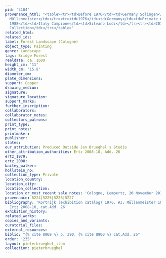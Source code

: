 ```yaml
---
pid: '3184'
provenance_html: "<table><tr><td>Before 1976</td><td>Germany Solingen</td><td>Gallery
  Müllenmeister</td></tr><tr><td>1976</td><td>Germany</td><td>Private Collection</td></tr><tr><td>Before
  1988</td><td>Italy Campione</td><td>Silvano Lodi</td></tr><tr><td>2010</td><td>Belgium</td><td>Private
  Collection</td></tr></table>"
related_html:
related_ids:
label: Forest Landscape (Cologne)
object_type: Painting
genre: Landscape
tags: Bridge Forest
realdate: ca. 1600
height_cm: '11'
width_cm: '15.8'
diameter_cm:
plate_dimensions:
support: Copper
drawing_medium:
signature:
signature_location:
support_marks:
further_inscription:
collaborators:
collaborator_notes:
collectors_patrons:
print_type:
print_notes:
printmaker:
publisher:
states:
our_attribution: Produced Outside Jan Brueghel's Studio
other_attribution_authorities: Ertz 2008-10, Add. 26
ertz_1979:
ertz_2008:
bailey_walker:
hollstein_no:
collection_type: Private
location_country:
location_city:
location_collection:
location_or_most_recent_sale_notes: 'Cologne, Lempertz, 20 November 2010, lot #1035'
provenance: 5224|5225|5226|5227
bibliography: 'Kortrijk (exhibition catalog) 1976, #3; Müllenmeister 1988, p. 390;
  Ertz 2008-10, cat.Add. 26'
exhibition_history:
related_works:
copies_and_variants:
curatorial_files:
external_resources:
biblio: "{% cite 8069 %} p. 390, {% cite 8900 %} cat.Add. 26"
order: '235'
layout: pieterbrueghel_item
collection: pieterbrueghel
---
```

